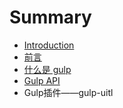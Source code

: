 # Summary

* [Introduction](README.md)
* [前言](before_gulp.md)
* [什么是 gulp](what_is_gulp.md)
* [Gulp API](gulp_api.md)
* Gulp插件——gulp-uitl

